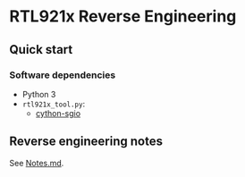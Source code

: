 # RTL921x Reverse Engineering


## Quick start


### Software dependencies

* Python 3
* `rtl921x_tool.py`:
  * [cython-sgio][cython-sgio]


## Reverse engineering notes

See [Notes.md](Notes.md).


[cython-sgio]: https://pypi.org/project/cython-sgio/
